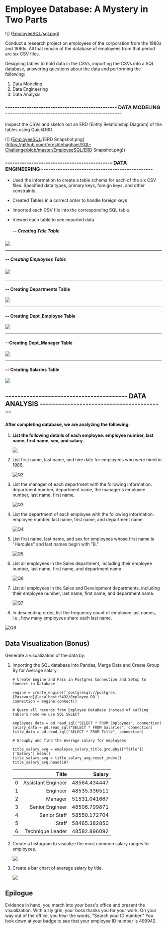 # Employee Database: A Mystery in Two Parts



![] ([EmployeeSQL](https://github.com/fereshtehaghaei/SQL-Challenge/tree/master/EmployeeSQL)/[sql.png](https://github.com/fereshtehaghaei/SQL-Challenge/blob/master/EmployeeSQL/sql.png))

Conduct a research project on employees of the corporation from the 1980s and 1990s. All that remain of the database of employees from that period are six CSV files.

Designing tables to hold data in the CSVs, importing the CSVs into a SQL database, answering questions about the data and  performing the following:

1. Data Modeling
2. Data Engineering
3. Data Analysis

### ----------------------------------------------- DATA MODELING ------------------------------------------------- 

Inspect the CSVs and sketch out an ERD (Entity Relationship Diagram)  of the tables using QuickDBD.

![] ([EmployeeSQL](https://github.com/fereshtehaghaei/SQL-Challenge/tree/master/EmployeeSQL)/[ERD Snapshot.png](https://github.com/fereshtehaghaei/SQL-Challenge/blob/master/EmployeeSQL/ERD Snapshot.png))



### --------------------------------------------- DATA ENGINEERING -----------------------------------------------

- Used the information to create a table schema for each of the six CSV files. Specified data types, primary keys, foreign keys, and other constraints.

- Created Tables in a correct order to handle foreign keys

- Imported each CSV file into the corresponding SQL table.

- Viewed each table to see imported data

  
  
  ##### -- Creating Title Table 

![](EmployeeSQL/Images/title.png)


----------------------------------
##### -- Creating Employees Table 
#### ![](EmployeeSQL/Images/employees.png)


----------------------------------
#### -- Creating Departments Table 
![](EmployeeSQL/Images/departments.png)


----------------------------------
#### -- Creating Dept_Employee Table 
![](EmployeeSQL/Images/dept_employee.png)


----------------------------------
#### --Creating Dept_Manager Table 
![](EmployeeSQL/Images/dept_manager.png)


----------------------------------
#### -- Creating Salaries Table 
![](EmployeeSQL/Images/salaries.png)



## ---------------------------------------- DATA ANALYSIS -----------------------------------------

#### 								After completing database, we are analyzing the following:

1. **List the following details of each employee: employee number, last name, first name, sex, and salary.**

   ![](EmployeeSQL/Images/Q1.png)

   

2. List first name, last name, and hire date for employees who were hired in 1986.

   ![Q2](C:\Users\cache\OneDrive\Desktop\BootCampClassWork\SQL-Challenge\EmployeeSQL\Images\Q2.png)

3. List the manager of each department with the following information: department number, department name, the manager's employee number, last name, first name.

   ![Q3](C:\Users\cache\OneDrive\Desktop\BootCampClassWork\SQL-Challenge\EmployeeSQL\Images\Q3.png)

4. List the department of each employee with the following information: employee number, last name, first name, and department name.

   ![Q4](C:\Users\cache\OneDrive\Desktop\BootCampClassWork\SQL-Challenge\EmployeeSQL\Images\Q4.png)

5. List first name, last name, and sex for employees whose first name is "Hercules" and last names begin with "B."

   ![Q5](C:\Users\cache\OneDrive\Desktop\BootCampClassWork\SQL-Challenge\EmployeeSQL\Images\Q5.png)

6. List all employees in the Sales department, including their employee number, last name, first name, and department name.

   ![Q6](C:\Users\cache\OneDrive\Desktop\BootCampClassWork\SQL-Challenge\EmployeeSQL\Images\Q6.png)

7. List all employees in the Sales and Development departments, including their employee number, last name, first name, and department name.

   ![Q7](C:\Users\cache\OneDrive\Desktop\BootCampClassWork\SQL-Challenge\EmployeeSQL\Images\Q7.png)

8. In descending order, list the frequency count of employee last names, i.e., how many employees share each last name.

![Q8](C:\Users\cache\OneDrive\Desktop\BootCampClassWork\SQL-Challenge\EmployeeSQL\Images\Q8.png)



## Data Visualization (Bonus)

Generate a visualization of the data by:

1. Importing the SQL database into Pandas, Merge Data and Create Group By for Average salary.

   ```
   # Create Engine and Pass in Postgres Connection and Setup to Connect to Database 
   
   engine = create_engine(f'postgresql://postgres:{Password}@localhost:5432/Employee_DB')
   connection = engine.connect()
   ```

   ```
   # Query all records from Employee DataBase instead of calling table's name we use SQL SELECT 
   
   employees_data = pd.read_sql("SELECT * FROM Employees", connection)
   salary_data = pd.read_sql("SELECT * FROM Salaries", connection)
   title_data = pd.read_sql("SELECT * FROM Title", connection)
   ```

   ```
   # Groupby and find the Average salary for employees
   
   title_salary_avg = employee_salary_title.groupby(["Title"])['Salary'].mean()
   title_salary_avg = title_salary_avg.reset_index()
   title_salary_avg.head(10)
   ```

   |      |              Title |       Salary |
   | ---: | -----------------: | -----------: |
   |    0 | Assistant Engineer | 48564.434447 |
   |    1 |           Engineer | 48535.336511 |
   |    2 |            Manager | 51531.041667 |
   |    3 |    Senior Engineer | 48506.799871 |
   |    4 |       Senior Staff | 58550.172704 |
   |    5 |              Staff | 58465.382850 |
   |    6 |   Technique Leader | 48582.896092 |

   

2. Create a histogram to visualize the most common salary ranges for employees.

   ![](EmployeeSQL/Images/Hist_Employee_Salary_Range.png)

   

3. Create a bar chart of average salary by title.

   ![](EmployeeSQL/Images/Bar_Avg_Salary_By_Title.png)

## Epilogue

Evidence in hand, you march into your boss's office and present the visualization. With a sly grin, your boss thanks you for your work. On your way out of the office, you hear the words, "Search your ID number." You look down at your badge to see that your employee ID number is 499942. 

